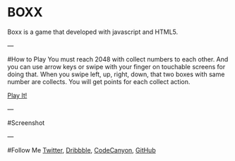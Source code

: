 # BOXX
Boxx is a game that developed with javascript and HTML5.

—

#How to Play
You must reach 2048 with collect numbers to each other. And you can use arrow keys or swipe with your finger on touchable screens for doing that. When you swipe left, up, right, down, that two boxes with same number are collects. You will get points for each collect action. 

<a href="http://boxx.pikselmatik.com">Play It!</a>

—

#Screenshot
<img src="http://boxx.pikselmatik.com/screenshot.png" alt="">

—

#Follow Me
<a href="http://twitter.com/bqra">Twitter</a>, 
<a href="http://dribbble.com/bqra">Dribbble</a>, 
<a href="http://codecanyon.net/user/bqra">CodeCanyon</a>,
<a href="http://github.com/bqra">GitHub</a>
